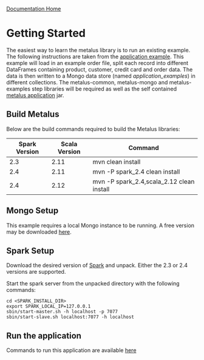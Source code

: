 [Documentation Home](readme.md)

# Getting Started
The easiest way to learn the metalus library is to run an existing example. The following instructions are taken from the
[application example](application-example.md). This example will load in an example order file, split each record into
different DataFrames containing product, customer, credit card and order data. The data is then written to a Mongo data
store (named _application_examples_) in different collections. The metalus-common, metalus-mongo and metalus-examples 
step libraries will be required as well as the self contained [metalus application](metalus-application.md) jar.

## Build Metalus
Below are the build commands required to build the Metalus libraries:

|Spark Version|Scala Version|Command|
|-------------|-------------|-------|
|2.3          |2.11         |mvn clean install|
|2.4          |2.11         |mvn -P spark_2.4 clean install|
|2.4          |2.12         |mvn -P spark_2.4,scala_2.12 clean install|


## Mongo Setup
This example requires a local Mongo instance to be running. A free version may be downloaded 
[here](https://www.mongodb.com/download-center/community).

## Spark Setup
Download the desired version of [Spark](http://spark.apache.org/downloads.html) and unpack. Either the 2.3 or 2.4 versions
are supported.

Start the spark server from the unpacked directory with the following commands:

```shell script
cd <SPARK_INSTALL_DIR>
export SPARK_LOCAL_IP=127.0.0.1
sbin/start-master.sh -h localhost -p 7077
sbin/start-slave.sh localhost:7077 -h localhost
```

## Run the application
Commands to run this application are available [here](application-example.md#Running)
